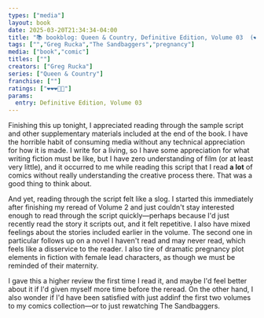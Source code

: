 ```yaml
---
types: ["media"]
layout: book
date: 2025-03-20T21:34:34-04:00
title: "📚 bookblog: Queen & Country, Definitive Edition, Volume 03  (❤️❤️❤️🖤🖤)"
tags: ["","Greg Rucka","The Sandbaggers","pregnancy"]
media: ["book","comic"]
titles: [""]
creators: ["Greg Rucka"]
series: ["Queen & Country"]
franchise: [""]
ratings: ["❤️❤️❤️🖤🖤"]
params:
  entry: Definitive Edition, Volume 03
---
```


Finishing this up tonight, I appreciated reading through the sample script and other supplementary materials included at the end of the book. I have the horrible habit of consuming media without any technical appreciation for how it is made. I write for a living, so I have some appreciation for what writing fiction must be like, but I have zero understanding of film (or at least very little), and it occurred to me while reading this script that I read **a lot** of comics without really understanding the creative process there. That was a good thing to think about.

And yet, reading through the script felt like a slog. I started this immediately after finishing my reread of Volume 2 and just couldn't stay interested enough to read through the script quickly—perhaps because I'd just recently read the story it scripts out, and it felt repetitive. I also have mixed feelings about the stories included earlier in the volume. The second one in particular follows up on a novel I haven't read and may never read, which feels like a disservice to the reader. I also tire of dramatic pregnancy plot elements in fiction with female lead characters, as though we must be reminded of their maternity.

I gave this a higher review the first time I read it, and maybe I'd feel better about it if I'd given myself more time before the reread. On the other hand, I also wonder if I'd have been satisfied with just addinf the first two volumes to my comics collection—or to just rewatching The Sandbaggers.